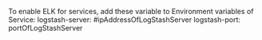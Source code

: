 To enable ELK for services, add these variable to Environment variables of Service:
logstash-server: #ipAddressOfLogStashServer
logstash-port: portOfLogStashServer